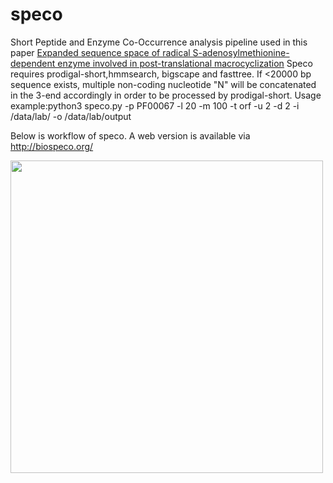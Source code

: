 # speco
Short Peptide and Enzyme Co-Occurrence analysis pipeline used in this paper [Expanded sequence space of radical S-adenosylmethionine-dependent enzyme involved in post-translational macrocyclization](https://www.researchsquare.com/article/rs-1789925/v1)
Speco requires prodigal-short,hmmsearch, bigscape and fasttree. If <20000 bp sequence exists, multiple non-coding nucleotide "N" will be concatenated in the 3-end accordingly in order to be processed by prodigal-short. Usage example:python3 speco.py -p PF00067 -l 20 -m 100 -t orf -u 2 -d 2 -i /data/lab/ -o /data/lab/output

Below is workflow of speco. A web version is available via http://biospeco.org/

<img src="https://user-images.githubusercontent.com/82441159/175210002-078ddb69-27ca-45e6-875f-4bf6a3117652.png" width="500" height="500">

